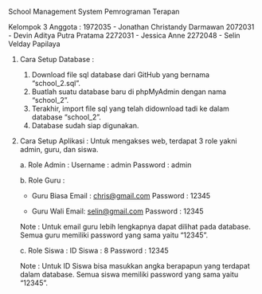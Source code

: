School Management System
Pemrograman Terapan

Kelompok 3
Anggota : 
1972035 - Jonathan Christandy Darmawan
2072031 - Devin Aditya Putra Pratama
2272031 - Jessica Anne
2272048 - Selin Velday Papilaya

1. Cara Setup Database : 
    1. Download file sql database dari GitHub yang bernama “school_2.sql”.
    2. Buatlah suatu database baru di phpMyAdmin dengan nama “school_2”.
    3. Terakhir, import file sql yang telah didownload tadi ke dalam database “school_2”.
    4. Database sudah siap digunakan.


2. Cara Setup Aplikasi : 
    Untuk mengakses web, terdapat 3 role yakni admin, guru, dan siswa.

    a. Role Admin : 
    Username : admin
    Password : admin

    b. Role Guru : 
    - Guru Biasa 
    Email : chris@gmail.com
    Password : 12345

    - Guru Wali 
    Email: selin@gmail.com
    Password : 12345

    Note : Untuk email guru lebih lengkapnya dapat dilihat pada database. Semua guru memiliki password yang sama yaitu “12345”.

    c. Role Siswa : 
    ID Siswa : 8
    Password : 12345

    Note : Untuk ID Siswa bisa masukkan angka berapapun yang terdapat dalam database. Semua siswa memiliki password yang sama yaitu “12345”.
